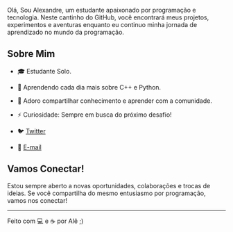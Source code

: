Olá, Sou Alexandre, um estudante apaixonado por programação e tecnologia. Neste cantinho do GitHub, você encontrará meus projetos, experimentos e aventuras enquanto eu continuo minha jornada de aprendizado no mundo da programação.

## Sobre Mim

- 🎓 Estudante Solo.
- 🌱 Aprendendo cada dia mais sobre C++ e Python.
- 💬 Adoro compartilhar conhecimento e aprender com a comunidade.
- ⚡ Curiosidade: Sempre em busca do próximo desafio!


- 🐦 [Twitter](https://twitter.com/360_takiguchi)
- 📧 [E-mail](alexandre.pupim360@gmail.com)

## Vamos Conectar!

Estou sempre aberto a novas oportunidades, colaborações e trocas de ideias. Se você compartilha do mesmo entusiasmo por programação, vamos nos conectar!

---

Feito com 💻 e ☕ por Alê ;)

